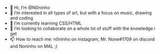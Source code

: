 - 👋 Hi, I’m @N0ninho
- 👀 I’m interested in all types of art, but with a focus on music, drawing and coding
- 🌱 I’m currently learning CSS/HTML
- 💞️ I’m looking to collaborate on a whole lot of stuff with the knowledge i get
- 📫 How to reach me: n0ninho on instagram, Mr. None#1709 on discord and Noninho on MAL ;)

<!---
N0ninho/N0ninho is a ✨ special ✨ repository because its `README.md` (this file) appears on your GitHub profile.
You can click the Preview link to take a look at your changes.
--->
